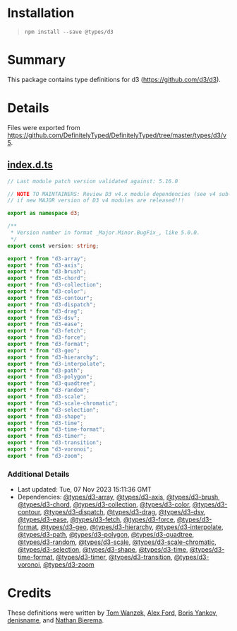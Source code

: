 # Installation
> `npm install --save @types/d3`

# Summary
This package contains type definitions for d3 (https://github.com/d3/d3).

# Details
Files were exported from https://github.com/DefinitelyTyped/DefinitelyTyped/tree/master/types/d3/v5.
## [index.d.ts](https://github.com/DefinitelyTyped/DefinitelyTyped/tree/master/types/d3/v5/index.d.ts)
````ts
// Last module patch version validated against: 5.16.0

// NOTE TO MAINTAINERS: Review D3 v4.x module dependencies (see v4 sub-folder) and update its path-mappings in tsconfig (v4 folder),
// if new MAJOR version of D3 v4 modules are released!!!

export as namespace d3;

/**
 * Version number in format _Major.Minor.BugFix_, like 5.0.0.
 */
export const version: string;

export * from "d3-array";
export * from "d3-axis";
export * from "d3-brush";
export * from "d3-chord";
export * from "d3-collection";
export * from "d3-color";
export * from "d3-contour";
export * from "d3-dispatch";
export * from "d3-drag";
export * from "d3-dsv";
export * from "d3-ease";
export * from "d3-fetch";
export * from "d3-force";
export * from "d3-format";
export * from "d3-geo";
export * from "d3-hierarchy";
export * from "d3-interpolate";
export * from "d3-path";
export * from "d3-polygon";
export * from "d3-quadtree";
export * from "d3-random";
export * from "d3-scale";
export * from "d3-scale-chromatic";
export * from "d3-selection";
export * from "d3-shape";
export * from "d3-time";
export * from "d3-time-format";
export * from "d3-timer";
export * from "d3-transition";
export * from "d3-voronoi";
export * from "d3-zoom";

````

### Additional Details
 * Last updated: Tue, 07 Nov 2023 15:11:36 GMT
 * Dependencies: [@types/d3-array](https://npmjs.com/package/@types/d3-array), [@types/d3-axis](https://npmjs.com/package/@types/d3-axis), [@types/d3-brush](https://npmjs.com/package/@types/d3-brush), [@types/d3-chord](https://npmjs.com/package/@types/d3-chord), [@types/d3-collection](https://npmjs.com/package/@types/d3-collection), [@types/d3-color](https://npmjs.com/package/@types/d3-color), [@types/d3-contour](https://npmjs.com/package/@types/d3-contour), [@types/d3-dispatch](https://npmjs.com/package/@types/d3-dispatch), [@types/d3-drag](https://npmjs.com/package/@types/d3-drag), [@types/d3-dsv](https://npmjs.com/package/@types/d3-dsv), [@types/d3-ease](https://npmjs.com/package/@types/d3-ease), [@types/d3-fetch](https://npmjs.com/package/@types/d3-fetch), [@types/d3-force](https://npmjs.com/package/@types/d3-force), [@types/d3-format](https://npmjs.com/package/@types/d3-format), [@types/d3-geo](https://npmjs.com/package/@types/d3-geo), [@types/d3-hierarchy](https://npmjs.com/package/@types/d3-hierarchy), [@types/d3-interpolate](https://npmjs.com/package/@types/d3-interpolate), [@types/d3-path](https://npmjs.com/package/@types/d3-path), [@types/d3-polygon](https://npmjs.com/package/@types/d3-polygon), [@types/d3-quadtree](https://npmjs.com/package/@types/d3-quadtree), [@types/d3-random](https://npmjs.com/package/@types/d3-random), [@types/d3-scale](https://npmjs.com/package/@types/d3-scale), [@types/d3-scale-chromatic](https://npmjs.com/package/@types/d3-scale-chromatic), [@types/d3-selection](https://npmjs.com/package/@types/d3-selection), [@types/d3-shape](https://npmjs.com/package/@types/d3-shape), [@types/d3-time](https://npmjs.com/package/@types/d3-time), [@types/d3-time-format](https://npmjs.com/package/@types/d3-time-format), [@types/d3-timer](https://npmjs.com/package/@types/d3-timer), [@types/d3-transition](https://npmjs.com/package/@types/d3-transition), [@types/d3-voronoi](https://npmjs.com/package/@types/d3-voronoi), [@types/d3-zoom](https://npmjs.com/package/@types/d3-zoom)

# Credits
These definitions were written by [Tom Wanzek](https://github.com/tomwanzek), [Alex Ford](https://github.com/gustavderdrache), [Boris Yankov](https://github.com/borisyankov), [denisname](https://github.com/denisname), and [Nathan Bierema](https://github.com/Methuselah96).

